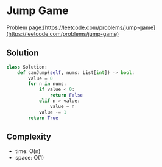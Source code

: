 # Jump Game

Problem page:[https://leetcode.com/problems/jump-game](https://leetcode.com/problems/jump-game)

## Solution

```python
class Solution:
    def canJump(self, nums: List[int]) -> bool:
        value = 0
        for n in nums:
            if value < 0:
                return False
            elif n > value:
                value = n
            value -= 1
        return True
```

## Complexity

- time: O(n)
- space: O(1)
